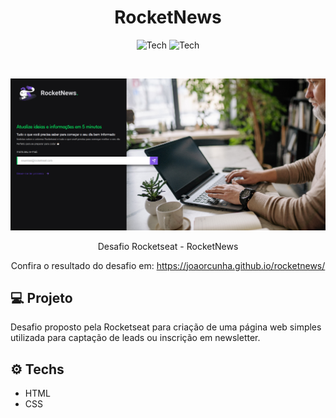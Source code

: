 <h1 align="center">RocketNews</h1>

<p align="center">
  <img alt="Tech" src="https://img.shields.io/badge/HTML-ea6227?style=for-the-badge" />
  <img alt="Tech" src="https://img.shields.io/badge/CSS-149fda?style=for-the-badge" />
</p>

<br />

<p align="center">  
   <img src="https://github.com/joaorcunha/rocketnews/blob/gh-pages/banner.PNG?raw=true" />
    
 </p>
 
 <p align="center">
  Desafio Rocketseat - RocketNews
  
</p>

<p align="center">
  Confira o resultado do desafio em: <a href="https://joaorcunha.github.io/rocketnews/" target="_blank">https://joaorcunha.github.io/rocketnews/</a></em>
   
</p>

## :computer: Projeto

<p>Desafio proposto pela Rocketseat para criação de uma página web simples utilizada para captação de leads ou inscrição em newsletter.
</p>

## :gear: Techs

* HTML
* CSS
